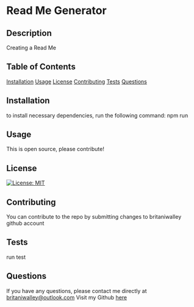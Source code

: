 # Read Me Generator 
## Description 
Creating a Read Me
## Table of Contents
[Installation](#Installation)
[Usage](#Usage)
[License](#License)
[Contributing](#Contributing)
[Tests](#Tests)
[Questions](#Questions)
## Installation 
to install necessary dependencies, run the following command:
npm run 
## Usage 
This is open source, please contribute!
## License 
[![License: MIT](https://img.shields.io/badge/License-MIT-yellow.svg)](https://opensource.org/licenses/MIT)
## Contributing 
You can contribute to the repo by submitting changes to britaniwalley github account
## Tests 
run test
## Questions
If you have any questions, please contact me directly at britaniwalley@outlook.com 
Visit my Github [here](https://github.com/britaniwalley)